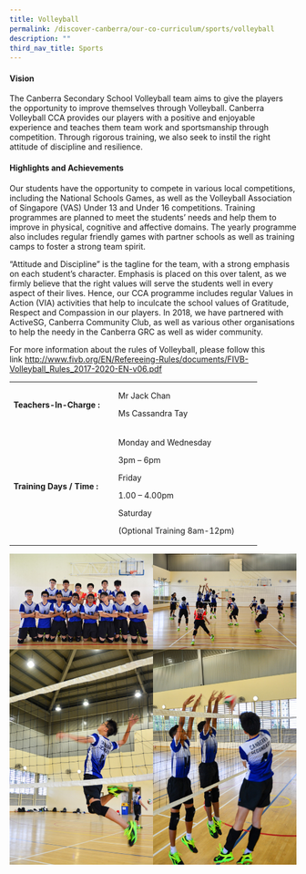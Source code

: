 ```yaml
---
title: Volleyball
permalink: /discover-canberra/our-co-curriculum/sports/volleyball
description: ""
third_nav_title: Sports
---
```


<h4><strong>Vision</strong></h4>
<p>The Canberra Secondary School Volleyball team aims to give the players the opportunity to improve themselves through Volleyball. Canberra Volleyball CCA provides our players with a positive and enjoyable experience and teaches them team work and sportsmanship through competition. Through rigorous training, we also seek to instil the right attitude of discipline and resilience.</p>
<h4><strong>Highlights and Achievements</strong></h4>
<p>Our students have the opportunity to compete in various local competitions, including the National Schools Games, as well as the Volleyball Association of Singapore (VAS) Under 13 and Under 16 competitions. Training programmes are planned to meet the students&rsquo; needs and help them to improve in physical, cognitive and affective domains. The yearly programme also includes regular friendly games with partner schools as well as training camps to foster a strong team spirit.</p>
<p>&ldquo;Attitude and Discipline&rdquo; is the tagline for the team, with a strong emphasis on each student&rsquo;s character. Emphasis is placed on this over talent, as we firmly believe that the right values will serve the students well in every aspect of their lives. Hence, our CCA programme includes regular Values in Action (VIA) activities that help to inculcate the school values of Gratitude, Respect and Compassion in our players. In 2018, we have partnered with ActiveSG, Canberra Community Club, as well as various other organisations to help the needy in the Canberra GRC as well as wider community.</p>
<p>For more information about the rules of Volleyball, please follow this link&nbsp;<a href="http://www.fivb.org/EN/Refereeing-Rules/documents/FIVB-Volleyball_Rules_2017-2020-EN-v06.pdf">http://www.fivb.org/EN/Refereeing-Rules/documents/FIVB-Volleyball_Rules_2017-2020-EN-v06.pdf</a></p>
<table border="0" cellpadding="10">
<tbody>
<tr>
<td width="170">
<p><strong>Teachers-In-Charge :</strong></p>
</td>
<td width="237">
<p>Mr Jack Chan</p>
<p>Ms Cassandra Tay</p>
</td>
</tr>
<tr>
<td>
<p><strong>Training Days / Time :</strong></p>
</td>
<td>
<p>Monday and Wednesday</p>
<p>3pm &ndash; 6pm</p>
<p>Friday</p>
<p>1.00 &ndash; 4.00pm&nbsp;</p>
<p>Saturday</p>
<p>(Optional Training 8am-12pm)</p>
</td>
</tr>
</tbody>
</table>

![](/images/volleybasll.jpg)